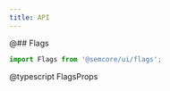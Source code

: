 ```yaml
---
title: API
---
```


@## Flags

```js
import Flags from '@semcore/ui/flags';
```

@typescript FlagsProps
